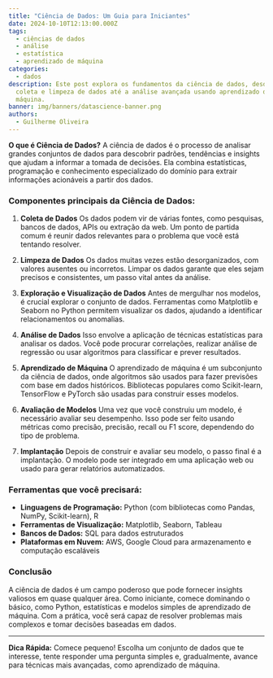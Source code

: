 ```yaml
---
title: "Ciência de Dados: Um Guia para Iniciantes"
date: 2024-10-10T12:13:00.000Z
tags:
  - ciências de dados
  - análise
  - estatística
  - aprendizado de máquina
categories:
  - dados
description: Este post explora os fundamentos da ciência de dados, desde a
  coleta e limpeza de dados até a análise avançada usando aprendizado de
  máquina.
banner: img/banners/datascience-banner.png
authors:
  - Guilherme Oliveira
---
```


**O que é Ciência de Dados?**
A ciência de dados é o processo de analisar grandes conjuntos de dados para descobrir padrões, tendências e insights que ajudam a informar a tomada de decisões. Ela combina estatísticas, programação e conhecimento especializado do domínio para extrair informações acionáveis a partir dos dados.

### Componentes principais da Ciência de Dados:

1. **Coleta de Dados**
   Os dados podem vir de várias fontes, como pesquisas, bancos de dados, APIs ou extração da web. Um ponto de partida comum é reunir dados relevantes para o problema que você está tentando resolver.

2. **Limpeza de Dados**
   Os dados muitas vezes estão desorganizados, com valores ausentes ou incorretos. Limpar os dados garante que eles sejam precisos e consistentes, um passo vital antes da análise.

3. **Exploração e Visualização de Dados**
   Antes de mergulhar nos modelos, é crucial explorar o conjunto de dados. Ferramentas como Matplotlib e Seaborn no Python permitem visualizar os dados, ajudando a identificar relacionamentos ou anomalias.

4. **Análise de Dados**
   Isso envolve a aplicação de técnicas estatísticas para analisar os dados. Você pode procurar correlações, realizar análise de regressão ou usar algoritmos para classificar e prever resultados.

5. **Aprendizado de Máquina**
   O aprendizado de máquina é um subconjunto da ciência de dados, onde algoritmos são usados para fazer previsões com base em dados históricos. Bibliotecas populares como Scikit-learn, TensorFlow e PyTorch são usadas para construir esses modelos.

6. **Avaliação de Modelos**
   Uma vez que você construiu um modelo, é necessário avaliar seu desempenho. Isso pode ser feito usando métricas como precisão, precisão, recall ou F1 score, dependendo do tipo de problema.

7. **Implantação**
   Depois de construir e avaliar seu modelo, o passo final é a implantação. O modelo pode ser integrado em uma aplicação web ou usado para gerar relatórios automatizados.

### Ferramentas que você precisará:

- **Linguagens de Programação:** Python (com bibliotecas como Pandas, NumPy, Scikit-learn), R
- **Ferramentas de Visualização:** Matplotlib, Seaborn, Tableau
- **Bancos de Dados:** SQL para dados estruturados
- **Plataformas em Nuvem:** AWS, Google Cloud para armazenamento e computação escaláveis

### Conclusão
A ciência de dados é um campo poderoso que pode fornecer insights valiosos em quase qualquer área. Como iniciante, comece dominando o básico, como Python, estatísticas e modelos simples de aprendizado de máquina. Com a prática, você será capaz de resolver problemas mais complexos e tomar decisões baseadas em dados.

---

**Dica Rápida:** Comece pequeno! Escolha um conjunto de dados que te interesse, tente responder uma pergunta simples e, gradualmente, avance para técnicas mais avançadas, como aprendizado de máquina.
